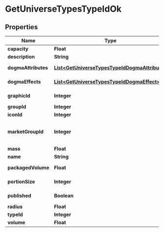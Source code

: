 
# GetUniverseTypesTypeIdOk

## Properties
Name | Type | Description | Notes
------------ | ------------- | ------------- | -------------
**capacity** | **Float** | capacity number |  [optional]
**description** | **String** | description string | 
**dogmaAttributes** | [**List&lt;GetUniverseTypesTypeIdDogmaAttribute&gt;**](GetUniverseTypesTypeIdDogmaAttribute.md) | dogma_attributes array |  [optional]
**dogmaEffects** | [**List&lt;GetUniverseTypesTypeIdDogmaEffect&gt;**](GetUniverseTypesTypeIdDogmaEffect.md) | dogma_effects array |  [optional]
**graphicId** | **Integer** | graphic_id integer |  [optional]
**groupId** | **Integer** | group_id integer | 
**iconId** | **Integer** | icon_id integer |  [optional]
**marketGroupId** | **Integer** | This only exists for types that can be put on the market |  [optional]
**mass** | **Float** | mass number |  [optional]
**name** | **String** | name string | 
**packagedVolume** | **Float** | packaged_volume number |  [optional]
**portionSize** | **Integer** | portion_size integer |  [optional]
**published** | **Boolean** | published boolean | 
**radius** | **Float** | radius number |  [optional]
**typeId** | **Integer** | type_id integer | 
**volume** | **Float** | volume number |  [optional]



